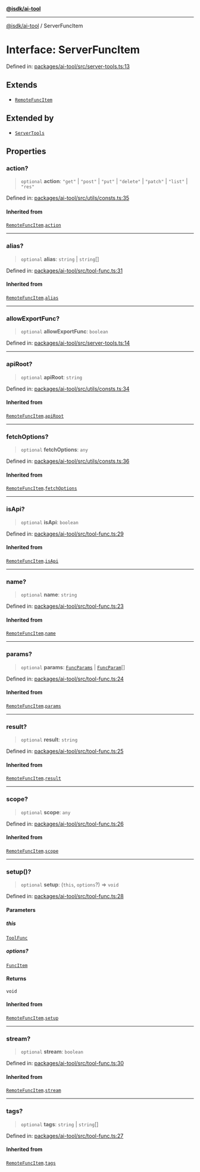 [**@isdk/ai-tool**](../README.md)

***

[@isdk/ai-tool](../globals.md) / ServerFuncItem

# Interface: ServerFuncItem

Defined in: [packages/ai-tool/src/server-tools.ts:13](https://github.com/isdk/ai-tool.js/blob/077730e62e6c723611b64a587e36b69766741af4/src/server-tools.ts#L13)

## Extends

- [`RemoteFuncItem`](RemoteFuncItem.md)

## Extended by

- [`ServerTools`](../classes/ServerTools.md)

## Properties

### action?

> `optional` **action**: `"get"` \| `"post"` \| `"put"` \| `"delete"` \| `"patch"` \| `"list"` \| `"res"`

Defined in: [packages/ai-tool/src/utils/consts.ts:35](https://github.com/isdk/ai-tool.js/blob/077730e62e6c723611b64a587e36b69766741af4/src/utils/consts.ts#L35)

#### Inherited from

[`RemoteFuncItem`](RemoteFuncItem.md).[`action`](RemoteFuncItem.md#action)

***

### alias?

> `optional` **alias**: `string` \| `string`[]

Defined in: [packages/ai-tool/src/tool-func.ts:31](https://github.com/isdk/ai-tool.js/blob/077730e62e6c723611b64a587e36b69766741af4/src/tool-func.ts#L31)

#### Inherited from

[`RemoteFuncItem`](RemoteFuncItem.md).[`alias`](RemoteFuncItem.md#alias)

***

### allowExportFunc?

> `optional` **allowExportFunc**: `boolean`

Defined in: [packages/ai-tool/src/server-tools.ts:14](https://github.com/isdk/ai-tool.js/blob/077730e62e6c723611b64a587e36b69766741af4/src/server-tools.ts#L14)

***

### apiRoot?

> `optional` **apiRoot**: `string`

Defined in: [packages/ai-tool/src/utils/consts.ts:34](https://github.com/isdk/ai-tool.js/blob/077730e62e6c723611b64a587e36b69766741af4/src/utils/consts.ts#L34)

#### Inherited from

[`RemoteFuncItem`](RemoteFuncItem.md).[`apiRoot`](RemoteFuncItem.md#apiroot)

***

### fetchOptions?

> `optional` **fetchOptions**: `any`

Defined in: [packages/ai-tool/src/utils/consts.ts:36](https://github.com/isdk/ai-tool.js/blob/077730e62e6c723611b64a587e36b69766741af4/src/utils/consts.ts#L36)

#### Inherited from

[`RemoteFuncItem`](RemoteFuncItem.md).[`fetchOptions`](RemoteFuncItem.md#fetchoptions)

***

### isApi?

> `optional` **isApi**: `boolean`

Defined in: [packages/ai-tool/src/tool-func.ts:29](https://github.com/isdk/ai-tool.js/blob/077730e62e6c723611b64a587e36b69766741af4/src/tool-func.ts#L29)

#### Inherited from

[`RemoteFuncItem`](RemoteFuncItem.md).[`isApi`](RemoteFuncItem.md#isapi)

***

### name?

> `optional` **name**: `string`

Defined in: [packages/ai-tool/src/tool-func.ts:23](https://github.com/isdk/ai-tool.js/blob/077730e62e6c723611b64a587e36b69766741af4/src/tool-func.ts#L23)

#### Inherited from

[`RemoteFuncItem`](RemoteFuncItem.md).[`name`](RemoteFuncItem.md#name)

***

### params?

> `optional` **params**: [`FuncParams`](FuncParams.md) \| [`FuncParam`](FuncParam.md)[]

Defined in: [packages/ai-tool/src/tool-func.ts:24](https://github.com/isdk/ai-tool.js/blob/077730e62e6c723611b64a587e36b69766741af4/src/tool-func.ts#L24)

#### Inherited from

[`RemoteFuncItem`](RemoteFuncItem.md).[`params`](RemoteFuncItem.md#params)

***

### result?

> `optional` **result**: `string`

Defined in: [packages/ai-tool/src/tool-func.ts:25](https://github.com/isdk/ai-tool.js/blob/077730e62e6c723611b64a587e36b69766741af4/src/tool-func.ts#L25)

#### Inherited from

[`RemoteFuncItem`](RemoteFuncItem.md).[`result`](RemoteFuncItem.md#result)

***

### scope?

> `optional` **scope**: `any`

Defined in: [packages/ai-tool/src/tool-func.ts:26](https://github.com/isdk/ai-tool.js/blob/077730e62e6c723611b64a587e36b69766741af4/src/tool-func.ts#L26)

#### Inherited from

[`RemoteFuncItem`](RemoteFuncItem.md).[`scope`](RemoteFuncItem.md#scope)

***

### setup()?

> `optional` **setup**: (`this`, `options`?) => `void`

Defined in: [packages/ai-tool/src/tool-func.ts:28](https://github.com/isdk/ai-tool.js/blob/077730e62e6c723611b64a587e36b69766741af4/src/tool-func.ts#L28)

#### Parameters

##### this

[`ToolFunc`](../classes/ToolFunc.md)

##### options?

[`FuncItem`](FuncItem.md)

#### Returns

`void`

#### Inherited from

[`RemoteFuncItem`](RemoteFuncItem.md).[`setup`](RemoteFuncItem.md#setup)

***

### stream?

> `optional` **stream**: `boolean`

Defined in: [packages/ai-tool/src/tool-func.ts:30](https://github.com/isdk/ai-tool.js/blob/077730e62e6c723611b64a587e36b69766741af4/src/tool-func.ts#L30)

#### Inherited from

[`RemoteFuncItem`](RemoteFuncItem.md).[`stream`](RemoteFuncItem.md#stream)

***

### tags?

> `optional` **tags**: `string` \| `string`[]

Defined in: [packages/ai-tool/src/tool-func.ts:27](https://github.com/isdk/ai-tool.js/blob/077730e62e6c723611b64a587e36b69766741af4/src/tool-func.ts#L27)

#### Inherited from

[`RemoteFuncItem`](RemoteFuncItem.md).[`tags`](RemoteFuncItem.md#tags)
